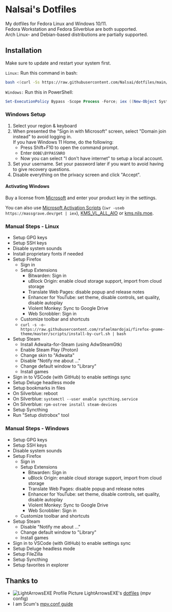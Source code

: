 # Nalsai's Dotfiles

My dotfiles for Fedora Linux and Windows 10/11.  
Fedora Workstation and Fedora Silverblue are both supported.  
Arch Linux- and Debian-based distributions are partially supported.

## Installation

Make sure to update and restart your system first.

`Linux:` Run this command in bash:

```bash
bash <(curl -Ss https://raw.githubusercontent.com/Nalsai/dotfiles/main/linux/install.sh)
```

`Windows:` Run this in PowerShell:

```ps1
Set-ExecutionPolicy Bypass -Scope Process -Force; iex ((New-Object System.Net.WebClient).DownloadString('https://raw.githubusercontent.com/Nalsai/dotfiles/main/windows/install.ps1'))
```

### Windows Setup

1. Select your region & keyboard
2. When presented the "Sign in with Microsoft" screen, select "Domain join instead" to avoid logging in.  
    If you have Windows 11 Home, do the following:
    - Press Shift+F10 to open the command prompt.
    - Enter `OOBE\BYPASSNRO`
    - Now you can select "I don't have internet" to setup a local account.
3. Set your username. Set your password later if you want to avoid having to give recovery questions.
4. Disable everything on the privacy screen and click "Accept".

#### Activating Windows

Buy a license from [Microsoft](https://www.microsoft.com/) and enter your product key in the settings.

You can also use [Microsoft Activation Scripts](https://github.com/massgravel/Microsoft-Activation-Scripts/releases) (`iwr -useb https://massgrave.dev/get | iex`), [KMS_VL_ALL_AIO](https://pastebin.com/cpdmr6HZ) or [kms.nils.moe](https://kms.nils.moe).

### Manual Steps - Linux

- Setup GPG keys
- Setup SSH keys
- Disable system sounds
- Install proprietary fonts if needed
- Setup Firefox
  - Sign in
  - Setup Extensions
    - Bitwarden: Sign in
    - uBlock Origin: enable cloud storage support, import from cloud storage
    - Translate Web Pages: disable popup and release notes
    - Enhancer for YouTube: set theme, disable controls, set quality, disable autoplay
    - Violent Monkey: Sync to Google Drive
    - Web Scrobbler: Sign in
  - Customize toolbar and shortcuts
  - `curl -s -o- https://raw.githubusercontent.com/rafaelmardojai/firefox-gnome-theme/master/scripts/install-by-curl.sh | bash`
- Setup Steam
  - Install Adwaita-for-Steam (using AdwSteamGtk)
  - Enable Steam Play (Proton)
  - Change skin to "Adwaita"
  - Disable "Notify me about ..."
  - Change default window to "Library"
  - Install games
- Sign in to VSCode (with GitHub) to enable settings sync
- Setup Deluge headless mode
- Setup bookmarks in files
- On Silverblue: reboot
- On Silverblue: `systemctl --user enable syncthing.service`
- On Silverblue: `rpm-ostree install steam-devices`
- Setup Syncthing
- Run "Setup distrobox" tool

### Manual Steps - Windows

- Setup GPG keys
- Setup SSH keys
- Disable system sounds
- Setup Firefox
  - Sign in
  - Setup Extensions
    - Bitwarden: Sign in
    - uBlock Origin: enable cloud storage support, import from cloud storage
    - Translate Web Pages: disable popup and release notes
    - Enhancer for YouTube: set theme, disable controls, set quality, disable autoplay
    - Violent Monkey: Sync to Google Drive
    - Web Scrobbler: Sign in
  - Customize toolbar and shortcuts
- Setup Steam
  - Disable "Notify me about ..."
  - Change default window to "Library"
  - Install games
- Sign in to VSCode (with GitHub) to enable settings sync
- Setup Deluge headless mode
- Setup FileZilla
- Setup Syncthing
- Setup favorites in explorer

## Thanks to

- ![LightArrowsEXE Profile Picture](https://avatars.githubusercontent.com/LightArrowsEXE?s=12) LightArrowsEXE's [dotfiles](https://github.com/LightArrowsEXE/dotfiles) (mpv config)
- I am Scum's [mpv.conf guide](https://iamscum.wordpress.com/guides/videoplayback-guide/mpv-conf/)
